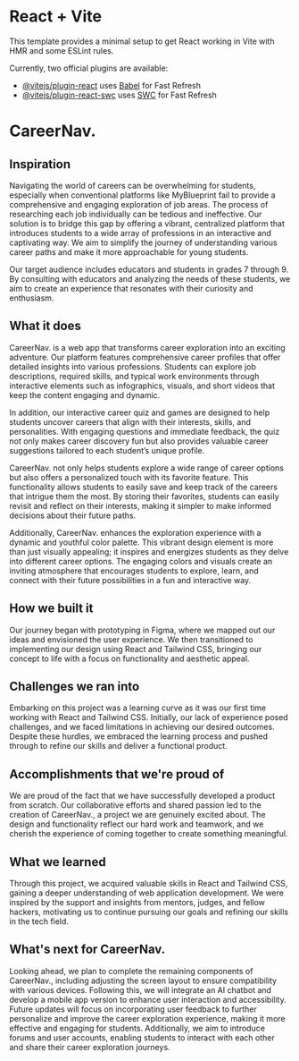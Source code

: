 # React + Vite

This template provides a minimal setup to get React working in Vite with HMR and some ESLint rules.

Currently, two official plugins are available:

- [@vitejs/plugin-react](https://github.com/vitejs/vite-plugin-react/blob/main/packages/plugin-react/README.md) uses [Babel](https://babeljs.io/) for Fast Refresh
- [@vitejs/plugin-react-swc](https://github.com/vitejs/vite-plugin-react-swc) uses [SWC](https://swc.rs/) for Fast Refresh

# CareerNav.

## Inspiration
Navigating the world of careers can be overwhelming for students, especially when conventional platforms like MyBlueprint fail to provide a comprehensive and engaging exploration of job areas. The process of researching each job individually can be tedious and ineffective. Our solution is to bridge this gap by offering a vibrant, centralized platform that introduces students to a wide array of professions in an interactive and captivating way. We aim to simplify the journey of understanding various career paths and make it more approachable for young students.

Our target audience includes educators and students in grades 7 through 9. By consulting with educators and analyzing the needs of these students, we aim to create an experience that resonates with their curiosity and enthusiasm.

## What it does
CareerNav. is a web app that transforms career exploration into an exciting adventure. Our platform features comprehensive career profiles that offer detailed insights into various professions. Students can explore job descriptions, required skills, and typical work environments through interactive elements such as infographics, visuals, and short videos that keep the content engaging and dynamic.

In addition, our interactive career quiz and games are designed to help students uncover careers that align with their interests, skills, and personalities. With engaging questions and immediate feedback, the quiz not only makes career discovery fun but also provides valuable career suggestions tailored to each student’s unique profile.

CareerNav. not only helps students explore a wide range of career options but also offers a personalized touch with its favorite feature. This functionality allows students to easily save and keep track of the careers that intrigue them the most. By storing their favorites, students can easily revisit and reflect on their interests, making it simpler to make informed decisions about their future paths.

Additionally, CareerNav. enhances the exploration experience with a dynamic and youthful color palette. This vibrant design element is more than just visually appealing; it inspires and energizes students as they delve into different career options. The engaging colors and visuals create an inviting atmosphere that encourages students to explore, learn, and connect with their future possibilities in a fun and interactive way.

## How we built it
Our journey began with prototyping in Figma, where we mapped out our ideas and envisioned the user experience. We then transitioned to implementing our design using React and Tailwind CSS, bringing our concept to life with a focus on functionality and aesthetic appeal.

## Challenges we ran into
Embarking on this project was a learning curve as it was our first time working with React and Tailwind CSS. Initially, our lack of experience posed challenges, and we faced limitations in achieving our desired outcomes. Despite these hurdles, we embraced the learning process and pushed through to refine our skills and deliver a functional product.

## Accomplishments that we're proud of
We are proud of the fact that we have successfully developed a product from scratch. Our collaborative efforts and shared passion led to the creation of CareerNav., a project we are genuinely excited about. The design and functionality reflect our hard work and teamwork, and we cherish the experience of coming together to create something meaningful.

## What we learned
Through this project, we acquired valuable skills in React and Tailwind CSS, gaining a deeper understanding of web application development. We were inspired by the support and insights from mentors, judges, and fellow hackers, motivating us to continue pursuing our goals and refining our skills in the tech field.

## What's next for CareerNav.
Looking ahead, we plan to complete the remaining components of CareerNav., including adjusting the screen layout to ensure compatibility with various devices. Following this, we will integrate an AI chatbot and develop a mobile app version to enhance user interaction and accessibility. Future updates will focus on incorporating user feedback to further personalize and improve the career exploration experience, making it more effective and engaging for students. Additionally, we aim to introduce forums and user accounts, enabling students to interact with each other and share their career exploration journeys.
